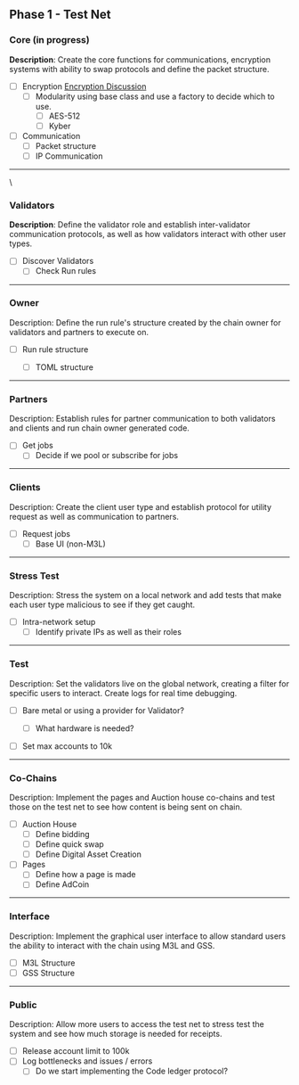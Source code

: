 
## Phase 1 - Test Net

### Core (in progress)

**Description**: Create the core functions for communications, encryption systems with ability to swap protocols and define the packet structure.

- [ ] Encryption [Encryption Discussion](Encryption_Discussion)
	- [ ] Modularity using base class and use a factory to decide which to use.
		- [ ] AES-512
		- [ ] Kyber
- [ ] Communication
	- [ ] Packet structure
	- [ ] IP Communication

---
\
### Validators

**Description**: Define the validator role and establish inter-validator communication protocols, as well as how validators interact with other user types.

- [ ] Discover Validators
	- [ ] Check Run rules

---

### Owner

Description: Define the run rule's structure created by the chain owner for validators and partners to execute on.

- [ ] Run rule structure
	- [ ] TOML structure


---

### Partners

Description: Establish rules for partner communication to both validators and clients and run chain owner generated code.

- [ ] Get jobs
	- [ ] Decide if we pool or subscribe for jobs

---

### Clients

Description: Create the client user type and establish protocol for utility request as well as communication to partners.

- [ ] Request jobs
	- [ ] Base UI (non-M3L)

---

### Stress Test

Description: Stress the system on a local network and add tests that make each user type malicious to see if they get caught.

- [ ] Intra-network setup
	- [ ] Identify private IPs as well as their roles

---

### Test

Description: Set the validators live on the global network, creating a filter for specific users to interact. Create logs for real time debugging.

- [ ] Bare metal or using a provider for Validator?
	- [ ] What hardware is needed?
- [ ] Set max accounts to 10k


---

### Co-Chains

Description: Implement the pages and Auction house co-chains and test those on the test net to see how content is being sent on chain.

- [ ] Auction House
	- [ ] Define bidding
	- [ ] Define quick swap
	- [ ] Define Digital Asset Creation
- [ ] Pages
	- [ ] Define how a page is made
	- [ ] Define AdCoin

---

### Interface

Description: Implement the graphical user interface to allow standard users the ability to interact with the chain using M3L and GSS.

- [ ] M3L Structure
- [ ] GSS Structure

---

### Public

Description: Allow more users to access the test net to stress test the system and see how much storage is needed for receipts.

- [ ] Release account limit to 100k
- [ ] Log bottlenecks and issues / errors
	- [ ] Do we start implementing the Code ledger protocol?